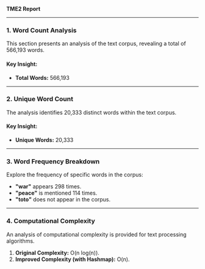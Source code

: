 **TME2 Report**

---

### 1. Word Count Analysis

This section presents an analysis of the text corpus, revealing a total of 566,193 words.

#### Key Insight:

- **Total Words:** 566,193

---

### 2. Unique Word Count

The analysis identifies 20,333 distinct words within the text corpus.

#### Key Insight:

- **Unique Words:** 20,333

---

### 3. Word Frequency Breakdown

Explore the frequency of specific words in the corpus:

- **"war"** appears 298 times.
- **"peace"** is mentioned 114 times.
- **"toto"** does not appear in the corpus.

---

### 4. Computational Complexity

An analysis of computational complexity is provided for text processing algorithms.

1. **Original Complexity:** O(n log(n)).
2. **Improved Complexity (with Hashmap):** O(n).


